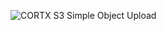 ![CORTX S3 Simple Object Upload](http://www.plantuml.com/plantuml/proxy?cache=no&src=https://gist.githubusercontent.com/zalsader/31ba5df0c7a8af4225e147466ece7a17/raw/DGW_Object_PUT.plantuml)